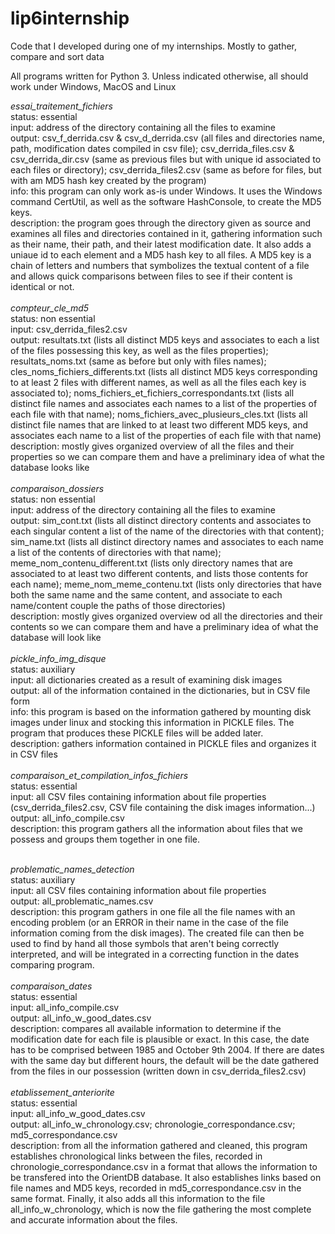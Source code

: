 # lip6internship
Code that I developed during one of my internships. Mostly to gather, compare and sort data

All programs written for Python 3. Unless indicated otherwise, all should work under Windows, MacOS and Linux

*essai_traitement_fichiers*
<br>
  status: essential
  <br>
  input: address of the directory containing all the files to examine
  <br>
  output: csv_f_derrida.csv & csv_d_derrida.csv (all files and directories name, path, modification dates compiled in csv file); csv_derrida_files.csv & csv_derrida_dir.csv (same as previous files but with unique id associated to each files or directory); csv_derrida_files2.csv (same as before for files, but with am MD5 hash key created by the program)
  <br>
  info: this program can only work as-is under Windows. It uses the Windows command CertUtil, as well as the software HashConsole, to create the MD5 keys.
  <br>
  description: the program goes through the directory given as source and examines all files and directories contained in it, gathering information such as their name, their path, and their latest modification date. It also adds a uniaue id to each element and a MD5 hash key to all files. A MD5 key is a chain of letters and numbers that symbolizes the textual content of a file and allows quick comparisons between files to see if their content is identical or not.
<br><br>
*compteur_cle_md5*
<br>
  status: non essential
  <br>
  input: csv_derrida_files2.csv
  <br>
  output: resultats.txt (lists all distinct MD5 keys and associates to each a list of the files possessing this key, as well as the files properties); resultats_noms.txt (same as before but only with files names); cles_noms_fichiers_differents.txt (lists all distinct MD5 keys corresponding to at least 2 files with different names, as well as all the files each key is associated to); noms_fichiers_et_fichiers_correspondants.txt (lists all distinct file names and associates each names to a list of the properties of each file with that name); noms_fichiers_avec_plusieurs_cles.txt (lists all distinct file names that are linked to at least two different MD5 keys, and associates each name to a list of the properties of each file with that name)
  <br>
  description: mostly gives organized overview of all the files and their properties so we can compare them and have a preliminary idea of what the database looks like
  <br><br>
*comparaison_dossiers*
<br>
  status: non essential
  <br>
  input: address of the directory containing all the files to examine
  <br>
  output: sim_cont.txt (lists all distinct directory contents and associates to each singular content a list of the name of the directories with that content); sim_name.txt (lists all distinct directory names and associates to each name a list of the contents of directories with that name); meme_nom_contenu_different.txt (lists only directory names that are associated to at least two different contents, and lists those contents for each name); meme_nom_meme_contenu.txt (lists only directories that have both the same name and the same content, and associate to each name/content couple the paths of those directories)
  <br>
  description: mostly gives organized overview od all the directories and their contents so we can compare them and have a preliminary idea of what the database will look like
  <br><br>
*pickle_info_img_disque*
<br>
  status: auxiliary
  <br>
  input: all dictionaries created as a result of examining disk images
  <br>
  output: all of the information contained in the dictionaries, but in CSV file form
  <br>
  info: this program is based on the information gathered by mounting disk images under linux and stocking this information in PICKLE files. The program that produces these PICKLE files will be added later.
  <br>
  description: gathers information contained in PICKLE files and organizes it in CSV files
  <br><br>
*comparaison_et_compilation_infos_fichiers*
<br>
  status: essential
  <br>
  input: all CSV files containing information about file properties (csv_derrida_files2.csv, CSV file containing the disk images information...)
  <br>
  output: all_info_compile.csv
  <br>
  description: this program gathers all the information about files that we possess and groups them together in one file.
  <br><br>
  
*problematic_names_detection*
<br>
  status: auxiliary
  <br>
  input: all CSV files containing information about file properties
  <br>
  output: all_problematic_names.csv
  <br>
  description: this program gathers in one file all the file names with an encoding problem (or an ERROR in their name in the case of the file information coming from the disk images). The created file can then be used to find by hand all those symbols that aren't being correctly interpreted, and will be integrated in a correcting function in the dates comparing program.
<br><br>
*comparaison_dates*
<br>
  status: essential
  <br>
  input: all_info_compile.csv
  <br>
  output: all_info_w_good_dates.csv
  <br>
  description: compares all available information to determine if the modification date for each file is plausible or exact. In this case, the date has to be comprised between 1985 and October 9th 2004. If there are dates with the same day but different hours, the default will be the date gathered from the files in our possession (written down in csv_derrida_files2.csv)
  <br><br>
*etablissement_anteriorite*
<br>
  status: essential
  <br>
  input: all_info_w_good_dates.csv
  <br>
  output: all_info_w_chronology.csv; chronologie_correspondance.csv; md5_correspondance.csv
  <br>
  description: from all the information gathered and cleaned, this program establishes chronological links between the files, recorded in chronologie_correspondance.csv in a format that allows the information to be transfered into the OrientDB database. It also establishes links based on file names and MD5 keys, recorded in md5_correspondance.csv in the same format. Finally, it also adds all this information to the file all_info_w_chronology, which is now the file gathering the most complete and accurate information about the files.
